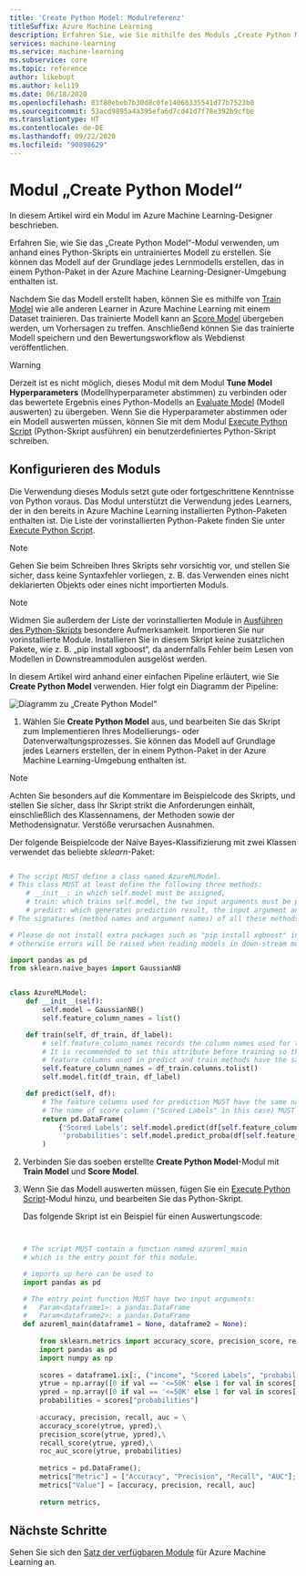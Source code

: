 ```yaml
---
title: 'Create Python Model: Modulreferenz'
titleSuffix: Azure Machine Learning
description: Erfahren Sie, wie Sie mithilfe des Moduls „Create Python Model“ in Azure Machine Learning ein benutzerdefiniertes Modellierungs- oder Datenverarbeitungsmodul erstellen.
services: machine-learning
ms.service: machine-learning
ms.subservice: core
ms.topic: reference
author: likebupt
ms.author: keli19
ms.date: 06/18/2020
ms.openlocfilehash: 03f80ebeb7b30d8c0fe14060335541d77b7523b0
ms.sourcegitcommit: 53acd9895a4a395efa6d7cd41d7f78e392b9cfbe
ms.translationtype: HT
ms.contentlocale: de-DE
ms.lasthandoff: 09/22/2020
ms.locfileid: "90898629"
---
```

# <a name="create-python-model-module"></a>Modul „Create Python Model“

In diesem Artikel wird ein Modul im Azure Machine Learning-Designer beschrieben.

Erfahren Sie, wie Sie das „Create Python Model“-Modul verwenden, um anhand eines Python-Skripts ein untrainiertes Modell zu erstellen. Sie können das Modell auf der Grundlage jedes Lernmodells erstellen, das in einem Python-Paket in der Azure Machine Learning-Designer-Umgebung enthalten ist. 

Nachdem Sie das Modell erstellt haben, können Sie es mithilfe von [Train Model](train-model.md) wie alle anderen Learner in Azure Machine Learning mit einem Dataset trainieren. Das trainierte Modell kann an [Score Model](score-model.md) übergeben werden, um Vorhersagen zu treffen. Anschließend können Sie das trainierte Modell speichern und den Bewertungsworkflow als Webdienst veröffentlichen.

> [!WARNING]
> Derzeit ist es nicht möglich, dieses Modul mit dem Modul **Tune Model Hyperparameters** (Modellhyperparameter abstimmen) zu verbinden oder das bewertete Ergebnis eines Python-Modells an [Evaluate Model](evaluate-model.md) (Modell auswerten) zu übergeben. Wenn Sie die Hyperparameter abstimmen oder ein Modell auswerten müssen, können Sie mit dem Modul [Execute Python Script](execute-python-script.md) (Python-Skript ausführen) ein benutzerdefiniertes Python-Skript schreiben.


## <a name="configure-the-module"></a>Konfigurieren des Moduls

Die Verwendung dieses Moduls setzt gute oder fortgeschrittene Kenntnisse von Python voraus. Das Modul unterstützt die Verwendung jedes Learners, der in den bereits in Azure Machine Learning installierten Python-Paketen enthalten ist. Die Liste der vorinstallierten Python-Pakete finden Sie unter [Execute Python Script](execute-python-script.md).

> [!NOTE]
> Gehen Sie beim Schreiben Ihres Skripts sehr vorsichtig vor, und stellen Sie sicher, dass keine Syntaxfehler vorliegen, z. B. das Verwenden eines nicht deklarierten Objekts oder eines nicht importierten Moduls.

> [!NOTE]
> Widmen Sie außerdem der Liste der vorinstallierten Module in [Ausführen des Python-Skripts](execute-python-script.md) besondere Aufmerksamkeit. Importieren Sie nur vorinstallierte Module. Installieren Sie in diesem Skript keine zusätzlichen Pakete, wie z. B. „pip install xgboost“, da andernfalls Fehler beim Lesen von Modellen in Downstreammodulen ausgelöst werden.
  
In diesem Artikel wird anhand einer einfachen Pipeline erläutert, wie Sie **Create Python Model** verwenden. Hier folgt ein Diagramm der Pipeline:

![Diagramm zu „Create Python Model“](./media/module/create-python-model.png)

1. Wählen Sie **Create Python Model** aus, und bearbeiten Sie das Skript zum Implementieren Ihres Modellierungs- oder Datenverwaltungsprozesses. Sie können das Modell auf Grundlage jedes Learners erstellen, der in einem Python-Paket in der Azure Machine Learning-Umgebung enthalten ist.

> [!NOTE]
> Achten Sie besonders auf die Kommentare im Beispielcode des Skripts, und stellen Sie sicher, dass Ihr Skript strikt die Anforderungen einhält, einschließlich des Klassennamens, der Methoden sowie der Methodensignatur. Verstöße verursachen Ausnahmen. 

   Der folgende Beispielcode der Naive Bayes-Klassifizierung mit zwei Klassen verwendet das beliebte *sklearn*-Paket:

   ```Python

   # The script MUST define a class named AzureMLModel.
   # This class MUST at least define the following three methods:
       # __init__: in which self.model must be assigned,
       # train: which trains self.model, the two input arguments must be pandas DataFrame,
       # predict: which generates prediction result, the input argument and the prediction result MUST be pandas DataFrame.
   # The signatures (method names and argument names) of all these methods MUST be exactly the same as the following example.

   # Please do not install extra packages such as "pip install xgboost" in this script,
   # otherwise errors will be raised when reading models in down-stream modules.
   
   import pandas as pd
   from sklearn.naive_bayes import GaussianNB


   class AzureMLModel:
       def __init__(self):
           self.model = GaussianNB()
           self.feature_column_names = list()

       def train(self, df_train, df_label):
           # self.feature_column_names records the column names used for training.
           # It is recommended to set this attribute before training so that the
           # feature columns used in predict and train methods have the same names.
           self.feature_column_names = df_train.columns.tolist()
           self.model.fit(df_train, df_label)

       def predict(self, df):
           # The feature columns used for prediction MUST have the same names as the ones for training.
           # The name of score column ("Scored Labels" in this case) MUST be different from any other columns in input data.
           return pd.DataFrame(
               {'Scored Labels': self.model.predict(df[self.feature_column_names]), 
                'probabilities': self.model.predict_proba(df[self.feature_column_names])[:, 1]}
           )


   ```

2. Verbinden Sie das soeben erstellte **Create Python Model**-Modul mit **Train Model** und **Score Model**.

3. Wenn Sie das Modell auswerten müssen, fügen Sie ein [Execute Python Script](execute-python-script.md)-Modul hinzu, und bearbeiten Sie das Python-Skript.

   Das folgende Skript ist ein Beispiel für einen Auswertungscode:

   ```Python


   # The script MUST contain a function named azureml_main
   # which is the entry point for this module.

   # imports up here can be used to 
   import pandas as pd

   # The entry point function MUST have two input arguments:
   #   Param<dataframe1>: a pandas.DataFrame
   #   Param<dataframe2>: a pandas.DataFrame
   def azureml_main(dataframe1 = None, dataframe2 = None):
    
       from sklearn.metrics import accuracy_score, precision_score, recall_score, roc_auc_score, roc_curve
       import pandas as pd
       import numpy as np
    
       scores = dataframe1.ix[:, ("income", "Scored Labels", "probabilities")]
       ytrue = np.array([0 if val == '<=50K' else 1 for val in scores["income"]])
       ypred = np.array([0 if val == '<=50K' else 1 for val in scores["Scored Labels"]])    
       probabilities = scores["probabilities"]
    
       accuracy, precision, recall, auc = \
       accuracy_score(ytrue, ypred),\
       precision_score(ytrue, ypred),\
       recall_score(ytrue, ypred),\
       roc_auc_score(ytrue, probabilities)
    
       metrics = pd.DataFrame();
       metrics["Metric"] = ["Accuracy", "Precision", "Recall", "AUC"];
       metrics["Value"] = [accuracy, precision, recall, auc]
    
       return metrics,

   ```

## <a name="next-steps"></a>Nächste Schritte

Sehen Sie sich den [Satz der verfügbaren Module](module-reference.md) für Azure Machine Learning an. 